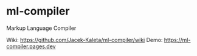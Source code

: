 # ml-compiler
Markup Language Compiler

Wiki: https://github.com/Jacek-Kaleta/ml-compiler/wiki
Demo: https://ml-compiler.pages.dev
